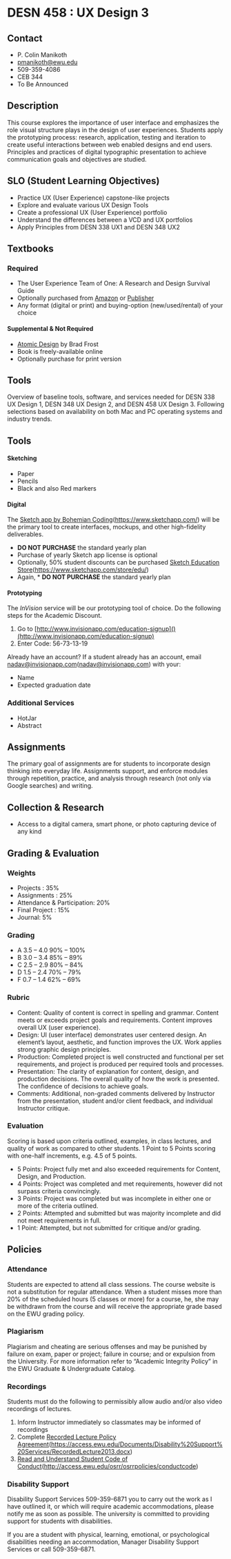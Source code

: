 
# DESN 458 : UX Design 3

## Contact
* P. Colin Manikoth
* pmanikoth@ewu.edu
* 509-359-4086
* CEB 344
* To Be Announced

## Description
This course explores the importance of user interface and emphasizes the role visual structure plays in the design of user experiences. Students apply the prototyping process: research, application, testing and iteration to create useful interactions between web enabled designs and end users. Principles and practices of digital typographic presentation to achieve communication goals and objectives are studied.

## SLO (Student Learning Objectives)

* Practice UX (User Experience) capstone-like projects
* Explore and evaluate various UX Design Tools
* Create a professional UX (User Experience) portfolio
* Understand the differences between a VCD and UX portfolios
* Apply Principles from DESN 338 UX1 and DESN 348 UX2

## Textbooks
### Required

* The User Experience Team of One: A Research and Design Survival Guide
* Optionally purchased from [Amazon]() or [Publisher][2]
* Any format (digital or print) and buying-option (new/used/rental) of your choice

#### Supplemental & Not Required

* [Atomic Design][3] by Brad Frost
* Book is freely-available online
* Optionally purchase for print version

## Tools
Overview of baseline tools, software, and services needed for DESN 338 UX Design 1, DESN 348 UX Design 2, and DESN 458 UX Design 3. Following selections based on availability on both Mac and PC operating systems and industry trends. 

## Tools
#### Sketching
* Paper
* Pencils
* Black and also Red markers 

#### Digital
The [Sketch app by Bohemian Coding]()(https://www.sketchapp.com/) will be the primary tool to create interfaces, mockups, and other high-fidelity deliverables. 

* **DO NOT PURCHASE** the standard yearly plan
* Purchase of yearly Sketch app license is optional
* Optionally, 50% student discounts can be purchased [Sketch Education Store]()(https://www.sketchapp.com/store/edu/) 
* Again, \* **DO NOT PURCHASE** the standard yearly plan

#### Prototyping
The _InVision_ service will be our prototyping tool of choice. Do the following steps for the Academic Discount. 

1. Go to [http://www.invisionapp.com/education-signup]()(http://www.invisionapp.com/education-signup)
2. Enter Code: 56-73-13-19

Already have an account? If a student already has an account, email [nadav@invisionapp.com]()(nadav@invisionapp.com) with your: 

* Name
* Expected graduation date 

### Additional Services

* HotJar
* Abstract

## Assignments

The primary goal of assignments are for students to incorporate design thinking into everyday life. Assignments support, and enforce modules through repetition, practice, and analysis through research (not only via Google searches) and writing. 

## Collection & Research

* Access to a digital camera, smart phone, or photo capturing device of any kind

## Grading &amp; Evaluation

### Weights

* Projects : 35%
* Assignments : 25%
* Attendance & Participation: 20%
* Final Project : 15% 
* Journal: 5%

### Grading

* A  3.5 – 4.0  90% – 100% 
* B  3.0 – 3.4  85% – 89%
* C  2.5 – 2.9  80% – 84%
* D  1.5 – 2.4  70% – 79%
* F  0.7 – 1.4  62% – 69%   

### Rubric

* Content: Quality of content is correct in spelling and grammar. Content meets or exceeds project goals and requirements. Content improves overall UX (user experience). 
* Design: UI (user interface) demonstrates user centered design. An element’s layout, aesthetic, and function improves the UX. Work applies strong graphic design principles. 
* Production: Completed project is well constructed and functional per set requirements, and project is produced per required tools and processes. 
* Presentation: The clarity of explanation for content, design, and production decisions. The overall quality of how the work is presented. The confidence of decisions to achieve goals. 
* Comments: Additional, non-graded comments delivered by Instructor from the presentation, student and/or client feedback, and individual Instructor critique.


### Evaluation

Scoring is based upon criteria outlined, examples, in class lectures, and quality of work as compared to other students. 1 Point to 5 Points scoring with one-half increments, e.g. 4.5 of 5 points. 

* 5 Points: Project fully met and also exceeded requirements for Content, Design, and Production.
* 4 Points: Project was completed and met requirements, however did not surpass criteria convincingly.
* 3 Points: Project was completed but was incomplete in either  one or more of the criteria outlined.  
* 2 Points: Attempted and submitted but was majority incomplete and did not meet requirements in full.  
* 1 Point: Attempted, but not submitted for critique and/or grading. 

## Policies

### Attendance

Students are expected to attend all class sessions. The course website is not a substitution for regular attendance. When a student misses more than 20% of the scheduled hours (5 classes or more) for a course, he, she may be withdrawn from the course and will receive the appropriate grade based on the EWU grading policy.

### Plagiarism

Plagiarism and cheating are serious offenses and may be punished by failure on exam, paper or project; failure in course; and or expulsion from the University. For more information refer to “Academic Integrity Policy” in the EWU Graduate &amp; Undergraduate Catalog.

### Recordings

Students must do the following to permissibly allow audio and/or also video recordings of lectures.

1. Inform Instructor immediately so classmates may be informed of recordings
2. Complete [Recorded Lecture Policy Agreement]()(https://access.ewu.edu/Documents/Disability%20Support%20Services/RecordedLecture2013.docx)
3. [Read and Understand Student Code of Conduct]()(http://access.ewu.edu/osrr/osrrpolicies/conductcode)

### Disability Support

Disability Support Services 509-359-6871  you to carry out the work as I have outlined it, or which will require academic accommodations, please notify me as soon as possible.
The university is committed to providing support for students with disabilities. 

If you are a student with physical, learning, emotional, or psychological disabilities needing an accommodation, Manager Disability Support Services or call 509-359-6871.

[2]:	https://rosenfeldmedia.com/books/the-user-experience-team-of-one/
[3]:	http://atomicdesign.bradfrost.com/table-of-contents/
